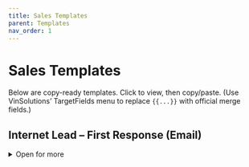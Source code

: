 ```yaml
---
title: Sales Templates
parent: Templates
nav_order: 1
---
```


# Sales Templates

Below are copy-ready templates. Click to view, then copy/paste.
(Use VinSolutions’ TargetFields menu to replace `{{...}}` with official merge fields.)

## Internet Lead – First Response (Email)
<details>
  <summary><span class="open">Open for more</span><span class="close" style="display:none">Close</span></summary>

```md
{% raw %}{% include_relative email_internet_lead_first_response.md %}{% endraw %}
